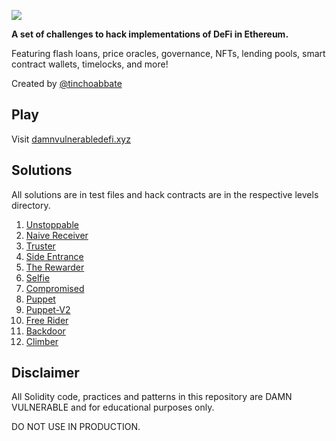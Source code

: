 ![](cover.png)

**A set of challenges to hack implementations of DeFi in Ethereum.**

Featuring flash loans, price oracles, governance, NFTs, lending pools, smart contract wallets, timelocks, and more!

Created by [@tinchoabbate](https://twitter.com/tinchoabbate)

## Play

Visit [damnvulnerabledefi.xyz](https://damnvulnerabledefi.xyz)

## Solutions

All solutions are in test files and hack contracts are in the respective levels directory.

1. [Unstoppable](test/unstoppable/unstoppable.challenge.js)
2. [Naive Receiver](test/naive-receiver/naive-receiver.challenge.js)
3. [Truster](test/truster/truster.challenge.js)
4. [Side Entrance](test/side-entrance/side-entrance.challenge.js)
5. [The Rewarder](test/the-rewarder/the-rewarder.challenge.js)
6. [Selfie](test/selfie/selfie.challenge.js)
7. [Compromised](test/compromised/compromised.challenge.js)
8. [Puppet](test/puppet/puppet.challenge.js)
9. [Puppet-V2](test/puppet-v2/puppet-v2.challenge.js)
10. [Free Rider](test/free-rider/free-rider.challenge.js)
11. [Backdoor](test/backdoor/backdoor.challenge.js)
12. [Climber](test/climber/climber.challenge.js)

## Disclaimer

All Solidity code, practices and patterns in this repository are DAMN VULNERABLE and for educational purposes only.

DO NOT USE IN PRODUCTION.
